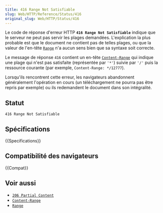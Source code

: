 ```yaml
---
title: 416 Range Not Satisfiable
slug: Web/HTTP/Reference/Status/416
original_slug: Web/HTTP/Status/416
---
```


Le code de réponse d'erreur HTTP **`416 Range Not Satisfiable`** indique que le serveur ne peut pas servir les plages demandées. L'explication la plus probable est que le document ne contient pas de telles plages, ou que la valeur de l'en-tête [`Range`](/fr/docs/Web/HTTP/Headers/Range) n'a aucun sens bien que sa syntaxe soit correcte.

Le message de réponse `416` contient un en-tête [`Content-Range`](/fr/docs/Web/HTTP/Headers/Content-Range) qui indique une plage qui n'est pas satisfaite (représentée par `'*'`) suivie par `'/'` puis la ressource courante (par exemple, `Content-Range: */12777`).

Lorsqu'ils rencontrent cette erreur, les navigateurs abandonnent généralement l'opération en cours (un téléchargement ne pourra pas être repris par exemple) ou ils redemandent le document dans son intégralité.

## Statut

```
416 Range Not Satisfiable
```

## Spécifications

{{Specifications}}

## Compatibilité des navigateurs

{{Compat}}

## Voir aussi

- [`206 Partial Content`](/fr/docs/Web/HTTP/Status/206)
- [`Content-Range`](/fr/docs/Web/HTTP/Headers/Content-Range)
- [`Range`](/fr/docs/Web/HTTP/Headers/Range)
